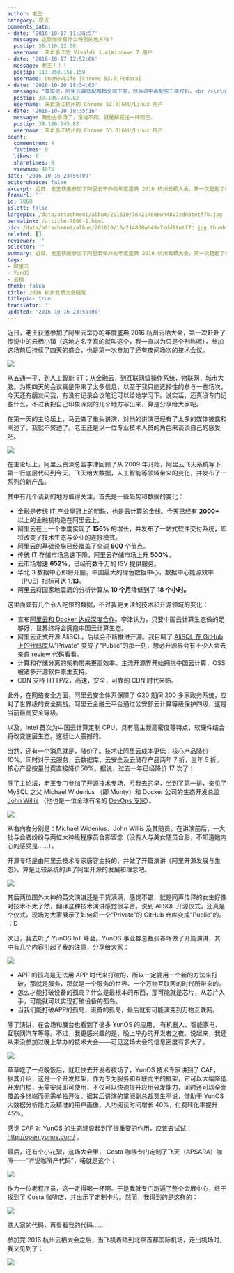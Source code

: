 ```yaml
---
author: 老王
category: 观点
comments_data:
- date: '2016-10-17 11:38:57'
  message: 这款咖啡有什么特别的地方吗？
  postip: 36.110.22.58
  username: 来自浙江的 Vivaldi 1.4|Windows 7 用户
- date: '2016-10-17 12:52:06'
  message: 老王！！！
  postip: 113.250.158.159
  username: OneNewLife [Chrome 53.0|Fedora]
- date: '2016-10-20 18:34:03'
  message: "事实是，阿里云最低配两档全部下架，然后说中高配买三年打折。<br />\r\n重新定义了降价。"
  postip: 39.186.245.82
  username: 来自浙江杭州的 Chrome 53.0|GNU/Linux 用户
- date: '2016-10-20 18:35:16'
  message: 俺也去会场了，没啥不同。就是解题送一杯而已。
  postip: 39.186.245.82
  username: 来自浙江杭州的 Chrome 53.0|GNU/Linux 用户
count:
  commentnum: 4
  favtimes: 0
  likes: 0
  sharetimes: 0
  viewnum: 4975
date: '2016-10-16 23:56:00'
editorchoice: false
excerpt: 近日，老王获邀参加了阿里云举办的年度盛典 2016 杭州云栖大会，第一次赶赴了传说中的云栖小镇（这地方名字真的就叫这个，我一直以为只是个别称呢），参加这场前后持续了四天的盛会，也是第一次参加了还有夜间场次的技术会议。
fromurl: ''
id: 7868
islctt: false
largepic: /data/attachment/album/201610/16/214808wh48v7zdd8totf7b.jpg
permalink: /article-7868-1.html
pic: /data/attachment/album/201610/16/214808wh48v7zdd8totf7b.jpg.thumb.jpg
related: []
reviewer: ''
selector: ''
summary: 近日，老王获邀参加了阿里云举办的年度盛典 2016 杭州云栖大会，第一次赶赴了传说中的云栖小镇（这地方名字真的就叫这个，我一直以为只是个别称呢），参加这场前后持续了四天的盛会，也是第一次参加了还有夜间场次的技术会议。
tags:
- 阿里云
- YunOS
- 云栖
thumb: false
title: 2016 杭州云栖大会随笔
titlepic: true
translator: ''
updated: '2016-10-16 23:56:00'
---
```


近日，老王获邀参加了阿里云举办的年度盛典 2016 杭州云栖大会，第一次赶赴了传说中的云栖小镇（这地方名字真的就叫这个，我一直以为只是个别称呢），参加这场前后持续了四天的盛会，也是第一次参加了还有夜间场次的技术会议。


![](/data/attachment/album/201610/16/214808wh48v7zdd8totf7b.jpg)


从五通一平，到人工智能 ET；从金融云，到互联网级操作系统，物联网，城市大脑。为期四天的会议真是带来了太多信息，以至于我只能选择性的参与一些场次，今天还有朋友问我，有没有记录会议笔记可以给她学习下。说实话，还真没专门记些什么，不过我把自己印象深刻的几个地方写出来，算是分享给大家吧。


在第一天的主论坛上，马云做了重头讲演，对他的讲演已经有了太多的媒体披露和阐述了，我就不赘述了。老王还是以一位专业技术人员的角色来谈谈自己的感受吧。


![](/data/attachment/album/201610/16/220111ffrzx6h3nbn535hr.jpg)


在主论坛上，阿里云资深总监李津回顾了从 2009 年开始，阿里云飞天系统写下第一行底层代码到今天，飞天给大数据，人工智能等领域带来的变化，并发布了一系列的新产品。


其中有几个谈到的地方值得关注，首先是一些趋势和数据的变化：


* 金融是传统 IT 产业皇冠上的明珠，也是云计算的金线。今天已经有 **2000+** 以上的金融机构跑在阿里云上。
* 阿里云在上一个季度实现了 **156%** 的增长，并发布了一站式软件交付系统，即将改变了技术生态与企业的连接模式。
* 阿里云的基础设施已经覆盖了全球 **600** 个节点。
* 传统 IT 存储市场急速下降，阿里云存储市场上升 **500%**。
* 云市场增速 **652%**，已经有数千万的 ISV 提供服务。
* 华北 3 数据中心即将开服，中国最大的绿色数据中心，数据中心能源效率（PUE）指标可达 **1.13**。
* 阿里云将国家地震局的分析计算从 **10 个月**降低到了 **18 个小时。**


这里面颇有几个令人吃惊的数据，不过我更关注的技术和开源领域的变化：


* 宣布[阿里云和 Docker 达成深度合作](/article-7859-1.html)。李津认为，只要中国云计算生态做的足够好，世界终将会拥抱中国云计算生态。
* 阿里云正式开源 AliSQL，后续会不断推进开源。我目睹了 [AliSQL 在 GitHub 上的代码库](https://github.com/alibaba/AliSQL)从“Private” 变成了“Public”的那一刻，想必开源界会有不少人会去亲自 review 代码看看。
* 计算和存储分离的架构带来更高效率。主流开源界开始拥抱中国云计算，OSS 被诸多开源软件原生支持。
* CDN 支持 HTTP/2，高速，安全，可靠的 CDN 时代来临。


此外，在网络安全方面，阿里云安全体系保障了 G20 期间 200 多家政务系统，应对了世界级的安全挑战。阿里云金融云平台通过公安部云计算等级保护四级，这是当前最高安全等级。


以及，Intel 首次为中国云计算定制 CPU，具有高主频高密度等特点，软硬件结合将改变底层生态。这挺让人震撼的。


当然，还有一个消息就是，降价了。技术让阿里云成本更低：核心产品降价10%。同时对于云服务，云数据库，云安全及云储存产品两年 7 折，三年 5 折。核心产品按量付费直接降价50%。据说，过去一年已经降价 17 次了！


除了主论坛，老王专门参加了开源技术专场，亏我去的早，坐到了第一排，亲见了 MySQL 之父 Michael Widenius （即 Monty）和 Docker 公司的生态开发总监 [John Willis](https://blog.docker.com/author/john-willis/) （他也是一位全球有名的 [DevOps 专家](http://itrevolution.com/devops-handbook)）。


![](/data/attachment/album/201610/16/223406ut53u8jj15opyj3w.jpg)


从右向左分别是：Michael Widenius、John Willis 及其随员。在讲演前后，一大批与会者纷纷与两位大神级程序员合影留念（没有人与美女随员合影，不知道她内心的感受是……）。


开源专场是由阿里云技术专家唐容主持的，并做了开篇演讲《阿里开源发展与生态》，算是比较系统的讲了阿里开源的发展和理念吧。


![](/data/attachment/album/201610/16/224351akgegk7ge76m8gbv.jpg)


其后两位国外大神的英文演讲还是干货满满，感觉不错，就是同声传译的女生好像对技术不太了然，翻译这种技术演讲感觉很辛苦。说到 AliSQL 开源仪式，还真是个仪式，现场为大家展示了如何将一个“Private”的 GitHub 仓库变成“Public”的。 ：D


次日，我去听了 YunOS IoT 峰会。YunOS 事业群总裁张春晖做了开篇演讲，其中有几个内容引起了我的注意，分享给大家：


![](/data/attachment/album/201610/16/231737x2b3qn7fbhwzcfhq.jpg)


* APP 的孤岛是无法用 APP 时代来打破的，所以一定要用一个新的方法来打破，那就是服务，那就是一个服务的世界、一个万物互联网的时代所带来的。
* 怎么才能打破设备的孤岛？什么是最根本的东西，那可能就是芯片，从芯片入手，可能就可以实现打破设备的孤岛。
* 当我们能打破APP的孤岛，设备的孤岛，最后就有可能演变到万物互联网。


除了演讲，在会场和展台也看到了很多 YunOS 的应用， 有机器人、智能家电、互联网汽车等等。不过，我更感兴趣的是，晚上举办的开发者之夜。说起来，我还从来没参加过晚上举办的技术大会——可见这场大会的信息密度有多大了。


![](/data/attachment/album/201610/16/234038c0oax6q006xxon00.jpg)


草草吃了一点晚饭后，就赶快去开发者夜场了，YunOS 技术专家讲到了 CAF， 据其介绍，这是一个开发框架，作为专为服务和互联而生的框架，它可以大幅降低开发门槛，无需安装即可使用，不仅可以快速提升应用分发能力，同时还可以全面覆盖多终端而无需单独开发。据其后讲演的掌阅副总裁贾生亭说，借助于 YunOS 大数据分析能力及精准的用户画像，人均阅读时间增长 40%，付费转化率提升 45%。


感觉 CAF 对 YunOS 的生态建设起到了很重要的作用，应该去试试： <http://open.yunos.com/> 。


最后，还有个小花絮，这场大会里， Costa 咖啡专门定制了飞天（APSARA）咖啡——“听说咖啡产代码”，喏就是这个：


![](/data/attachment/album/201610/16/234457yqip06dps5si5i1u.jpg)


作为一位老程序员，这一定得喝一杯啊。于是我就专门跑遍了整个会展中心，终于找到了 Costa 咖啡店，并出示了定制卡片。然而，我得到的是这样的：


![](/data/attachment/album/201610/16/234753but9tnabandouuom.jpg)


瞧人家的代码，再看看我的代码……


参加完 2016 杭州云栖大会之后，当飞机着陆到北京首都国际机场，走出机场时，我又见到了：


![](/data/attachment/album/201610/16/235558a43p8h7vlgc9414h.jpg)